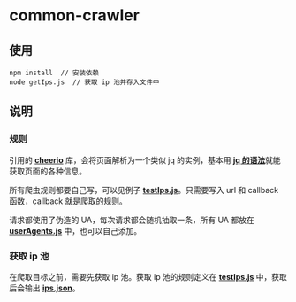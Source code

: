 # common-crawler

## 使用

```
npm install  // 安装依赖
node getIps.js  // 获取 ip 池并存入文件中
```

## 说明

### 规则

引用的 [**cheerio**](https://github.com/cheeriojs/cheerio) 库，会将页面解析为一个类似 jq 的实例，基本用 [**jq 的语法**](https://www.jquery123.com/)就能获取页面的各种信息。

所有爬虫规则都要自己写，可以见例子 [**testIps.js**](target/testIps.js)。只需要写入 url 和 callback 函数，callback 就是爬取的规则。

请求都使用了伪造的 UA，每次请求都会随机抽取一条，所有 UA 都放在 [**userAgents.js**](fn/userAgents.js) 中，也可以自己添加。

### 获取 ip 池

在爬取目标之前，需要先获取 ip 池。获取 ip 池的规则定义在 [**testIps.js**](target/testIps.js) 中，获取后会输出 [**ips.json**](data/ips.json)。
